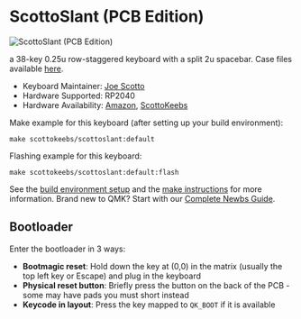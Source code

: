 # ScottoSlant (PCB Edition)

![ScottoSlant (PCB Edition)](https://i.imgur.com/p10NGimh.jpg)

a 38-key 0.25u row-staggered keyboard with a split 2u spacebar. Case files available [here](https://github.com/joe-scotto/scottokeebs).

* Keyboard Maintainer: [Joe Scotto](https://github.com/joe-scotto)
* Hardware Supported: RP2040
* Hardware Availability: [Amazon](https://amazon.com), [ScottoKeebs](https://scottokeebs.com)


Make example for this keyboard (after setting up your build environment):

    make scottokeebs/scottoslant:default

Flashing example for this keyboard:

    make scottokeebs/scottoslant:default:flash

See the [build environment setup](https://docs.qmk.fm/#/getting_started_build_tools) and the [make instructions](https://docs.qmk.fm/#/getting_started_make_guide) for more information. Brand new to QMK? Start with our [Complete Newbs Guide](https://docs.qmk.fm/#/newbs).

## Bootloader

Enter the bootloader in 3 ways:

* **Bootmagic reset**: Hold down the key at (0,0) in the matrix (usually the top left key or Escape) and plug in the keyboard
* **Physical reset button**: Briefly press the button on the back of the PCB - some may have pads you must short instead
* **Keycode in layout**: Press the key mapped to `QK_BOOT` if it is available